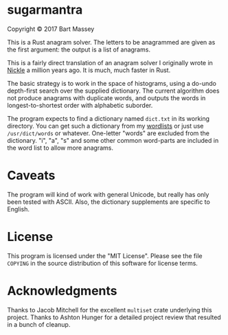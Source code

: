 # sugarmantra
Copyright © 2017 Bart Massey

This is a Rust anagram solver. The letters to be anagrammed
are given as the first argument: the output is a list of
anagrams.

This is a fairly direct translation of an anagram solver I
originally wrote in [Nickle](http://nickle.org) a million
years ago. It is much, much faster in Rust.

The basic strategy is to work in the space of histograms,
using a do-undo depth-first search over the supplied
dictionary. The current algorithm does not produce
anagrams with duplicate words, and outputs the words in
longest-to-shortest order with alphabetic suborder.

The program expects to find a dictionary named `dict.txt` in
its working directory. You can get such a dictionary from my
[wordlists](http://github.com/BartMassey/wordlists) or just
use `/usr/dict/words` or whatever. One-letter "words" are
excluded from the dictionary. "i", "a", "s" and some other
common word-parts are included in the word list to allow
more anagrams.

# Caveats

The program will kind of work with general Unicode, but
really has only been tested with ASCII. Also, the dictionary
supplements are specific to English.

# License

This program is licensed under the "MIT License". Please see
the file `COPYING` in the source distribution of this software
for license terms.

# Acknowledgments

Thanks to Jacob Mitchell for the excellent `multiset` crate
underlying this project. Thanks to Ashton Hunger for a
detailed project review that resulted in a bunch of cleanup.
